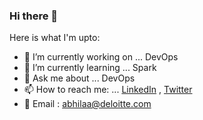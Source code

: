 ### Hi there 👋

Here is what I'm upto:

- 🔭 I’m currently working on ... DevOps
- 🌱 I’m currently learning ... Spark
- 💬 Ask me about ... DevOps
- 📫 How to reach me: ... [LinkedIn](https://www.linkedin.com/in/abhiaecs) , [Twitter](https://twitter.com/abhiaecs)
- 📧 Email : abhilaa@deloitte.com
